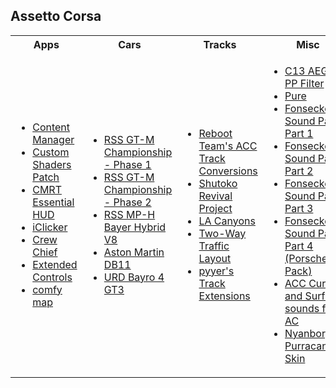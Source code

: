 ## Assetto Corsa
<table>
	<tr>
		<th>Apps</th>
		<th>Cars</th>
		<th>Tracks</th>
		<th>Misc</th>
	</tr>
	<tr>
		<!-- Apps -->
		<td>
			<ul>
				<li><a href="https://acstuff.club/app/">Content Manager</a></li>
				<li><a href="https://acstuff.club/patch/">Custom Shaders Patch</a></li>
				<li><a href="https://www.overtake.gg/downloads/cmrt-essential-hud.69475/">CMRT Essential HUD</a></li>
				<li><a href="https://www.overtake.gg/downloads/iclicker-audible-indicator-clicks-and-more.52664/">iClicker</a></li>
				<li><a href="https://thecrewchief.org/">Crew Chief</a></li>
				<li><a href="https://www.overtake.gg/downloads/extended-controls.67824/">Extended Controls</a></li>
				<li><a href="https://www.overtake.gg/downloads/comfy-map.52623/">comfy map</a></li>
			</ul>
		</td>
		<!-- Cars -->
		<td>
			<ul>
				<li><a href="https://racesimstudio.sellfy.store/p/rss-gt-m/">RSS GT-M Championship - Phase 1</a></li>
				<li><a href="https://store.racesimstudio.com/p/gt-m-championship-phase-2/">RSS GT-M Championship - Phase 2</a></li>
				<li><a href="https://racesimstudio.sellfy.store/p/mph-bayer-v8/">RSS MP-H Bayer Hybrid V8</a></li>
				<li><a href="https://assettocorsamods.io/cars/street/aston_martin_db111/">Aston Martin DB11</a></li>
				<li><a href="https://unitedracingdesign.sellfy.store/p/ac-bayro-4-gt3/">URD Bayro 4 GT3</a></li>
			</ul>
		</td>
		<!-- Tracks -->
		<td>
			<ul>
				<li><a href="https://www.patreon.com/posts/99970979">Reboot Team's ACC Track Conversions</a></li>
				<li><a href="https://shutokorevivalproject.com/">Shutoko Revival Project</a></li>
				<li><a href="https://www.racedepartment.com/downloads/la-canyons.15067/">LA Canyons</a></li>
				<li><a href="https://www.racedepartment.com/downloads/2-way-traffic-layout-for-la-canyons.28774/">Two-Way Traffic Layout</a></li>
				<li><a href="https://www.patreon.com/pyyer">pyyer's Track Extensions</a></li>
			</ul>
		</td>
		<!-- Misc -->
		<td>
			<ul>
				<li><a href="https://www.overtake.gg/downloads/c13-aegis-post-processing-filter.59979/">C13 AEGIS PP Filter</a></li>
				<li><a href="https://www.patreon.com/peterboese">Pure</a></li>
				<li><a href="https://www.racedepartment.com/downloads/fonsecker-sound-pack-part-1.7226/">Fonsecker Sound Pack Part 1</a></li>
				<li><a href="https://www.racedepartment.com/downloads/fonsecker-sound-pack-part-2.10230/">Fonsecker Sound Pack Part 2</a></li>
				<li><a href="https://www.racedepartment.com/downloads/fonsecker-sound-pack-part-3.12240/">Fonsecker Sound Pack Part 3</a></li>
				<li><a href="https://www.racedepartment.com/downloads/fonsecker-sound-pack-part-4-porsche-pack.13468/">Fonsecker Sound Pack Part 4 (Porsche Pack)</a></li>
				<li><a href="https://www.racedepartment.com/downloads/acc-curbs-and-surface-sounds-for-ac.61378/">ACC Curbs and Surface sounds for AC</a></li>
				<li><a href="https://www.racedepartment.com/downloads/nyanborghini-purracan.28258/">Nyanborghini Purracan Skin</a></li>
			</ul>
		</td>
	</tr>
</table>